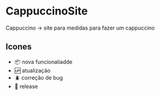 # CappuccinoSite
Cappuccino -> site para medidas para fazer um cappuccino

## Icones 

- :package: nova funcionaliadde
- :up: atualização
- :beetle: correção de bug
- :checkered_flag: release